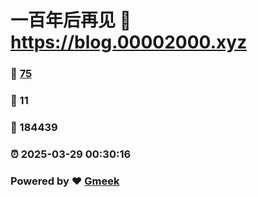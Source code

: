 # 一百年后再见 :link: https://blog.00002000.xyz 
### :page_facing_up: [75](https://blog.00002000.xyz/tag.html) 
### :speech_balloon: 11 
### :hibiscus: 184439 
### :alarm_clock: 2025-03-29 00:30:16 
### Powered by :heart: [Gmeek](https://github.com/Meekdai/Gmeek)

